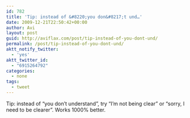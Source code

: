 ```yaml
---
id: 782
title: 'Tip: instead of &#8220;you don&#8217;t und…'
date: 2009-12-21T22:50:42+00:00
author: Avi
layout: post
guid: http://aviflax.com/post/tip-instead-of-you-dont-und/
permalink: /post/tip-instead-of-you-dont-und/
aktt_notify_twitter:
  - 'yes'
aktt_twitter_id:
  - "6915264792"
categories:
  - none
tags:
  - tweet
---
```

Tip: instead of &#8220;you don&#8217;t understand&#8221;, try &#8220;I&#8217;m not being clear&#8221; or &#8220;sorry, I need to be clearer&#8221;. Works 1000% better.
